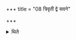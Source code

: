 +++
title = "08 त्रिवृती द्वे सवने"

+++

<details><summary>थिते</summary>

त्रिवृती द्वे सवने पञ्चदशमेकम् । पञ्चदशे द्वे सप्तदशमेकम् । सप्तदशे द्वे एकविंशमेकम् । एकविंशे द्वे त्रिणवमेकम् । त्रिनवे द्वे त्रयस्त्रिंशमेकम् ८
</details>
